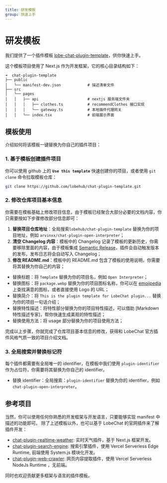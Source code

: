 ```yaml
---
title: 研发模板
group: 快速上手
---
```


# 研发模板

我们提供了一个插件模板 [lobe-chat-plugin-template](https://github.com/lobehub/chat-plugin-template)，供你快速上手。

这个模板项目使用了 Next.js 作为开发框架，它的核心目录结构如下：

```text
➜  chat-plugin-template
├── public
│   └── manifest-dev.json            # 描述清单文件
├── src
│   └── pages
│   │   ├── api                      # nextjs 服务端文件夹
│   │   │   ├── clothes.ts           # recommendClothes 接口实现
│   │   │   └── gateway.ts           # 本地插件代理网关
│   │   └── index.tsx                # 前端展示界面
```

## 模板使用

介绍如何将该模板一键替换为你自己的插件项目：

### 1. 基于模板创建插件项目

你可以使用 github 上的 **`Use this template`** 快速创建你的项目，或者使用 `git clone` 命令拉取模板仓库：

```bash
git clone https://github.com/lobehub/chat-plugin-template.git
```

### 2. 修改仓库项目基本信息

你需要在模板基础上修改项目信息，由于模板已经聚合大部分必要的文档内容，你只需要按如下步骤修改部分信息即可：

1. **替换项目仓库地址**：全局搜索`lobehub/chat-plugin-template` 替换为你的项目地址，例如 `arvinxx/chat-plugin-open-interpreter`；
2. **清空 Changelog 内容**：模板中的 Changelog 记录了模板的更新历史，你需要移除里面的内容，由于模板集成 [Semantic Release](https://github.com/semantic-release/semantic-release)，插件会自动触发版本的发布，发布日志将会自动写入 Changelog；
3. **修改 README.md**：模板中的 README.md 包含了模板的使用说明，你需要将其替换为你自己的内容；

- 替换标题：将 `Template` 替换为你的项目名，例如 `Open Interpreter`；
- 替换图标：将 `package.webp` 替换为你的项目图标名称，你可以在 [emojipedia](https://emojipedia.org/) 上查找满意的图标，或者直接使用 Logo 的 URL；
- 替换简介：将 `This is the plugin template for LobeChat plugin...` 替换为你的项目一句话介绍；
- 替换特性描述：将特性部分替换为你的项目特性描述，可以借助 \[Markdown 特性描述专家]，帮你快速生成美观的特性描述；
- 替换使用方法：将 usage 部分替换为你的项目使用方法；

完成以上步骤，你就完成了仓库项目基本信息的修改，获得和 LobeChat 官方插件风格气质一致的项目介绍文档。

### 3. 全局搜索并替换标记符

每个插件都需要有全局唯一的 identifier，在模板中我们使用 `plugin-identifier` 作为占位符，你需要将其替换为你自己的 identifier。

- 替换 identifier：全局搜索：`plugin-identifier` 替换为你的 identifier，例如 `chat-plugin-open-interpreter`。

## 参考项目

当然，你可以使用任何你熟悉的开发框架与开发语言，只要能够实现 manifest 中描述的功能即可。 除了上述模板以外，也可以基于 LobeChat 的官网插件来了解插件开发：

- [chat-plugin-realtime-weather](https://github.com/lobehub/chat-plugin-realtime-weather): 实时天气插件，基于 Next.js 框架开发。
- [chat-plugin-search-engine](https://github.com/lobehub/chat-plugin-search-engine): 搜索引擎插件，使用 Vercel Serverless Edge Runtime, 前端使用 System.js 模块化开发。
- [chat-plugin-web-crawler](https://github.com/lobehub/chat-plugin-web-crawler): 网页内容提取插件，使用 Vercel Serverless NodeJs Runtime ，无前端。

同时也欢迎贡献更多框架与语言的插件模板。
